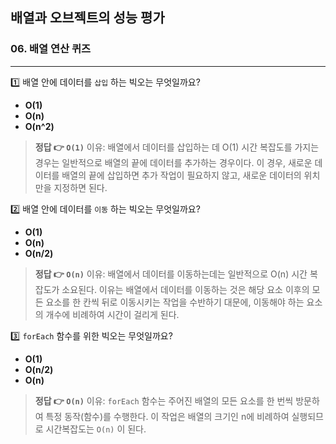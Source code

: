 ## 배열과 오브젝트의 성능 평가

### 06. 배열 연산 퀴즈
---------------------------------------------

1️⃣ 배열 안에 데이터를 `삽입` 하는 빅오는 무엇일까요?
- **O(1)**
- **O(n)**
- **O(n^2)**
> **정답 👉 `O(1)`**
이유: 배열에서 데이터를 삽입하는 데 O(1) 시간 복잡도를 가지는 경우는 일반적으로 배열의 끝에 데이터를 추가하는 경우이다. 이 경우, 새로운 데이터를 배열의 끝에 삽입하면 추가 작업이 필요하지 않고, 새로운 데이터의 위치만을 지정하면 된다.

2️⃣ 배열 안에 데이터를 `이동` 하는 빅오는 무엇일까요?
- **O(1)**
- **O(n)**
- **O(n/2)**
> **정답 👉 `O(n)`**
이유: 배열에서 데이터를 이동하는데는 일반적으로 O(n) 시간 복잡도가 소요된다. 이유는 배열에서 데이터를 이동하는 것은 해당 요소 이후의 모든 요소를 한 칸씩 뒤로 이동시키는 작업을 수반하기 대문에, 이동해야 하는 요소의 개수에 비례하여 시간이 걸리게 된다.

3️⃣ `forEach` 함수를 위한 빅오는 무엇일까요?
- **O(1)**
- **O(n/2)**
- **O(n)**
> **정답 👉 `O(n)`**
이유: `forEach` 함수는 주어진 배열의 모든 요소를 한 번씩 방문하여 특정 동작(함수)를 수행한다. 이 작업은 배열의 크기인 n에 비례하여 실행되므로 시간복잡도는 `O(n)` 이 된다.